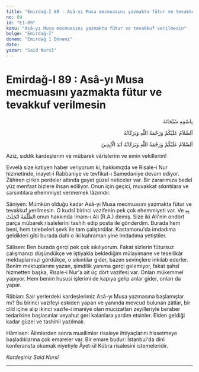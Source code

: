 ```yaml
---
title: "Emirdağ-I 89 : Asâ-yı Musa mecmuasını yazmakta fütur ve tevakkuf verilmesin"
no: 89
id: "E1-89"
konu: "Asâ-yı Musa mecmuasını yazmakta fütur ve tevakkuf verilmesin"
bolge: "Emirdağ-I"
donem: "Emirdağ 1 Dönemi"
date: 
yazar: "Said Nursî"
---
```


# Emirdağ-I 89 : Asâ-yı Musa mecmuasını yazmakta fütur ve tevakkuf verilmesin

<p class="arabic" dir="rtl" title="Meal: “Her türlü noksan sıfatlardan yüce olan Allah’ın adıyla.”">بِاسْمِهِ سُبْحَانَهُ</p>

<p class="arabic" dir="rtl" title="Meal: “Allah’ın selâmı, rahmeti ve bereketleri, üzerinize olsun.”">اَلسَّلاَمُ عَلَيْكُمْ وَرَحْمَةُ اللّٰهِ وَبَرَكَاتُهُ</p>

<p class="arabic" dir="rtl" title="Meal: “Allah'ın selamı, rahmeti ve bereketleri ebediyyen üzerinize olsun.”">اَلسَّلاَمُ عَلَيْكُمْ وَرَحْمَةُ اللّٰهِ وَبَرَكَاتُهُ اَبَدَ الْآبِدِينَ</p>

Aziz, sıddık kardeşlerim ve mübarek vârislerim ve emin vekillerim!

Evvelâ size katiyen haber veriyorum ki, hakkımızda ve Risale-i Nur hizmetinde, inayet-i Rabbaniye ve tevfikat-ı Samedaniye devam ediyor. Zâhiren çirkin perdeler altında gayet güzel neticeler var. Bir zararımıza bedel yüz menfaat bizlere ihsan ediliyor. Onun için geçici, muvakkat sıkıntılara ve sarsıntılara ehemmiyet vermemek lâzımdır.

Sâniyen: Mümkün olduğu kadar Asâ-yı Musa mecmuasını yazmakta fütur ve tevakkuf verilmesin. O kudsî birinci vazifenin pek çok ehemmiyeti var. Ve <span class="arabic" dir="rtl" title="Meal: “onunla karanlıklar dağılır”">بِهِ الظُّلْمَةُ انْجَلَتْ</span> onun hakkında İmam-ı Ali (R.A.) demiş. Size iki Ali'nin ondört parça mübarek risalelerini tashih edip posta ile gönderdim. Burada hem beni, hem talebeleri şevk ile tam çalıştırdılar. Kastamonu'da imdadıma geldikleri gibi burada dahi o iki kahraman yine imdadıma yetiştiler.

Sâlisen: Ben burada gerçi pek çok sıkılıyorum. Fakat sizlerin fütursuz çalışmanızı düşündükçe ve iştiyakla beklediğim mülayimane ve tesellikâr mektuplarınızı gördükçe, o sıkıntılar gider, bazen sevinçlere inkılab ederler. Benim mektuplarımı yazan, şimdilik yanıma gerçi gelemiyor, fakat şahsî hizmetten başka, Risale-i Nur'a ait üç dört vazifesi var. Onları mükemmel yapıyor. Hem benim hususi işlerimi de kapıya gelip anlar gider, onları da yapar.

Râbian: Sair yerlerdeki kardeşlerimiz Asâ-yı Musa yazmasına başlamışlar mı? Bu birinci vazifeyi eskiden yapan ve yanında mevcud bulunan zâtlar, bir cild içine alıp ikinci vazife-i imaniye olan mucizatları zeyilleriyle beraber tedarikine başlasınlar veyahut geri kalanlara yardım etsinler. Elden geldiği kadar güzel ve tashihli yazılmalı.

Hâmisen: Âlimlerden sonra muallimler risaleye ihtiyaçlarını hissetmeye başladıklarına çok emareler var. Bir emare budur: İstanbul'da dinî konferansta okumak niyetiyle Âyet-ül Kübra risalesini istemeleridir.

*Kardeşiniz*
*Said Nursî*

***
